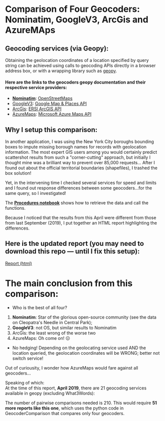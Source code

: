 # Comparison of Four Geocoders: Nominatim, GoogleV3, ArcGis and AzureMAps

## Geocoding services (via Geopy):

Obtaining the geolocation coordinates of a location specified by query string can be achieved using calls to geocoding APIs directly in a browser address box, or with
a wrapping library such as [geopy](https://geopy.readthedocs.io/en/stable/).

#### Here are the links to the geocoders geopy documentation and their respective service providers:
*  [**Nominatim**](https://wiki.openstreetmap.org/wiki/Nominatim): [OpenStreetMaps](https://wiki.openstreetmap.org/wiki/Using_OpenStreetMap)
*  [GoogleV3](https://geopy.readthedocs.io/en/stable/#googlev3): [Google Map & Places API](https://developers.google.com/maps/documentation/geocoding/start)
*  [ArcGis](https://geopy.readthedocs.io/en/stable/#ArcGis): [ERSI ArcGIS API](https://developers.arcgis.com/rest/geocode/api-reference/overview-world-geocoding-service.htm)
*  [AzureMaps](https://geopy.readthedocs.io/en/stable/#azuremaps): [Microsoft Azure Maps API](https://docs.microsoft.com/en-us/azure/azure-maps/index)

## Why I setup this comparison:
In another application, I was using the New York City boroughs bounding boxes to impute missing borough names for records with geolocation information. 
The most expert GIS users among you would certainly predict scattershot results from such a "corner-cutting" approach, but initially I thought mine was a brilliant way to prevent over 85,000 requests...
After I found out about the official territorial boundaries (shapefiles), I trashed the box solution!  

Yet, in the intervening time I checked several services for speed and limits and I found out response differences between some geocoders...for the same query, so I investigated!


The [**Procedures notebook**](./notebooks/GeocodersComparison/Procedures.iynb) shows how to retrieve the data and call the functions.

Because I noticed that the results from this April were different from those from last September (2019), I put together an HTML report highlighting the differences.

## Here is the updated report (you may need to download this repo &mdash; until I fix this setup): 
[Report (html)](./GeocodersComparison/report/Updated_Report.html)



# The main conclusion from this comparison:

* Who is the best of all four?
 1. **Nominatim**: Star of the glorious open-source community (see the data on Cleopatra's Needle in Central Park);
 2. **GoogleV3**: not OS, but similar results to Nominatim
 3. ArcGis: the least wrong of the worse two
 4. AzureMaps: Oh come on! &#128534;

* No hedging!
Depending on the geolocating service used AND the location queried, the geolocation coordinates will be WRONG; better not switch service!  


Out of curiousity, I wonder how AzureMaps would fare against all geocoders...  

Speaking of which:  
At the time of this report, **April 2019**, there are 21 geocoding services available in geopy (excluding What3Words):  

The number of pairwise comparisons needed is 210.
This would require **51 more reports like this one**, which uses the python code in GeocoderComparison that compares only four geocoders.

